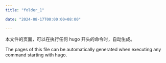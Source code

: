 ```yaml
---
title: "folder_1"

date: "2024-08-17T00:00:00+08:00"

---
```


本文件的页面，可以在执行任何 hugo 开头的命令时，自动生成。

The pages of this file can be automatically generated when executing any command starting with hugo.
